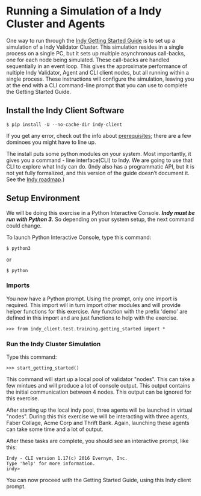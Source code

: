 # Running a Simulation of a Indy Cluster and Agents
One way to run through the [Indy Getting Started Guide](https://github.com/hyperledger/indy-node/blob/stable/getting-started.md) is to set up a simulation of a Indy Validator Cluster.  This simulation resides in a single process on a single PC, but it sets up multiple asynchronous call-backs, one for each node being simulated.  These call-backs are handled sequentially in an event loop.  This gives the approximate performance of nultiple Indy Validator, Agent and CLI client nodes, but all running within a single process.  These instructions will configure the simulation, leaving you at the end with a CLI command-line prompt that you can use to complete the Getting Started Guide.

## Install the Indy Client Software

```
$ pip install -U --no-cache-dir indy-client
```

If you get any error, check out the info about [prerequisites](setup-dev.md); there are a few dominoes you might have to line up.


The install puts some python modules on your system. Most importantly, it gives you a command - line interface(CLI) to Indy. We are going to use that CLI to explore what Indy can do. (Indy also has a programmatic API, but it is not yet fully formalized, and this version of the guide doesn’t document it. See the [Indy roadmap](https://github.com/hyperledger/indy/wiki/Roadmap).)

## Setup Environment
We will be doing this exercise in a Python Interactive Console. **_Indy must be run with Python 3._** So depending on your system setup, the next command could change.

To launch Python Interactive Console, type this command:

```
$ python3
```
or
```
$ python
```

### Imports
You now have a Python prompt.  Using the prompt, only one import is required. This import will in turn import other modules and will provide helper functions for this exercise.  Any function with the prefix 'demo' are defined in this import and are just functions to help with the exercise.

```
>>> from indy_client.test.training.getting_started import *
```

### Run the Indy Cluster Simulation

Type this command:

```
>>> start_getting_started()
```

This command will start up a local pool of validator "nodes". This can take a few mintues and will produce a lot of console
output. This output contains the initial communication between 4 nodes. This output can be ignored for this exercise.

After starting up the local indy pool, three agents will be launched in virtual "nodes". During this this exercise we will be interacting
with three agents, Faber Collage, Acme Corp and Thrift Bank. Again, launching these agents can take some time and a lot of
output.

After these tasks are complete, you should see an interactive prompt, like this:

```
Indy - CLI version 1.17(c) 2016 Evernym, Inc.
Type 'help' for more information.
indy>
```
You can now proceed with the Getting Started Guide, using this Indy client prompt.
